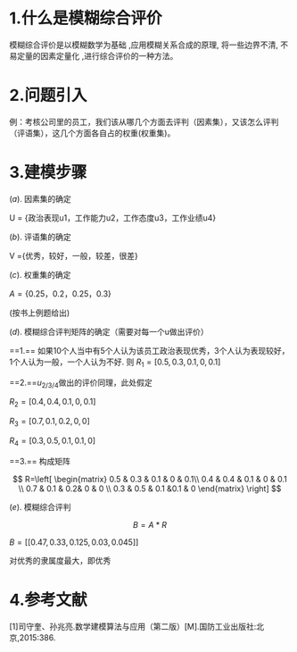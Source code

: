 # 1.什么是模糊综合评价
模糊综合评价是以模糊数学为基础 ,应用模糊关系合成的原理, 将一些边界不清, 不易定量的因素定量化 ,进行综合评价的一种方法。
# 2.问题引入
例：考核公司里的员工，我们该从哪几个方面去评判（因素集），又该怎么评判（评语集），这几个方面各自占的权重(权重集)。
# 3.建模步骤

$(a)$. 因素集的确定

U = {政治表现u1，工作能力u2，工作态度u3，工作业绩u4}

$(b)$. 评语集的确定

V ={优秀，较好，一般，较差，很差}

$(c)$. 权重集的确定

$A=\{0.25，0.2，0.25，0.3\}$

(按书上例题给出)

$(d)$. 模糊综合评判矩阵的确定（需要对每一个u做出评价）

==1.== 如果10个人当中有5个人认为该员工政治表现优秀，3个人认为表现较好，1个人认为一般，一个人认为不好.
则 $R_{1}= [0.5, 0.3, 0.1, 0, 0.1]$

==2.==$u_{2/3/4}$做出的评价同理，此处假定

$R_{2}= [0.4, 0.4, 0.1, 0, 0.1]$

$R_{3}= [0.7, 0.1, 0.2, 0, 0]$

$R_{4}= [0.3, 0.5, 0.1, 0.1, 0]$

==3.== 构成矩阵

$$
R=\left[
\begin{matrix}
   0.5 & 0.3 & 0.1 & 0 & 0.1\\
   0.4 & 0.4 & 0.1 & 0 & 0.1 \\
   0.7 & 0.1 & 0.2& 0 & 0 \\
   0.3 & 0.5 & 0.1 &0.1 & 0
  \end{matrix} 
  \right]
$$

$(e)$. 模糊综合评判

$$B = A*R$$

$B =[[0.47 , 0.33 , 0.125, 0.03 , 0.045]]$

对优秀的隶属度最大，即优秀
#  4.参考文献
[1]司守奎、孙兆亮.数学建模算法与应用（第二版）[M].国防工业出版社:北京,2015:386.